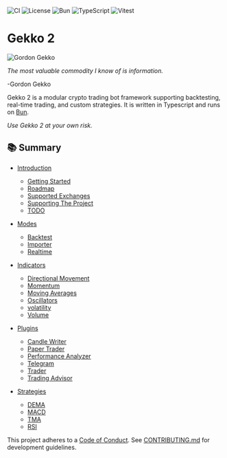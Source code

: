 ![CI](https://github.com/youtix/gekko2/actions/workflows/ci.yml/badge.svg)
![License](https://img.shields.io/github/license/youtix/gekko2)
![Bun](https://img.shields.io/badge/runtime-bun-blue?logo=bun)
![TypeScript](https://img.shields.io/badge/language-typescript-blue?logo=typescript)
![Vitest](https://img.shields.io/badge/test-vitest-6E9F18?logo=vitest)

# Gekko 2

![Gordon Gekko](https://github.com/user-attachments/assets/769a2373-e22d-4b30-979f-09e636a49e4d)

_The most valuable commodity I know of is information._

-Gordon Gekko

Gekko 2 is a modular crypto trading bot framework supporting backtesting, real-time trading, and custom strategies. It is written in Typescript and runs on [Bun](https://bun.sh/).

_Use Gekko 2 at your own risk._

## 📚 Summary

- [Introduction](./documentation/introduction/about-gekko.md)

  - [Getting Started](./documentation/introduction/getting-started.md)
  - [Roadmap](./documentation/introduction/roadmap.md)
  - [Supported Exchanges](./documentation/introduction/supported-exchanges.md)
  - [Supporting The Project](./documentation/introduction/supporting-project.md)
  - [TODO](./documentation/introduction/todo.md)

- [Modes](./documentation/modes/introduction.md)

  - [Backtest](./documentation/modes/backtest.md)
  - [Importer](./documentation/modes/importer.md)
  - [Realtime](./documentation/modes/realtime.md)

- [Indicators](./documentation/indicators/introduction.md)

  - [Directional Movement](./documentation/indicators/directional-movement.md)
  - [Momentum](./documentation/indicators/momentum.md)
  - [Moving Averages](./documentation/indicators/moving-averages.md)
  - [Oscillators](./documentation/indicators/oscillators.md)
  - [volatility](./documentation/indicators/volatility.md)
  - [Volume](./documentation/indicators/volume.md)

- [Plugins](./documentation/plugins/introduction.md)

  - [Candle Writer](./documentation/plugins/candle-writer.md)
  - [Paper Trader](./documentation/plugins/paper-trader.md)
  - [Performance Analyzer](./documentation/plugins/performance-analyzer.md)
  - [Telegram](./documentation/plugins/telegram.md)
  - [Trader](./documentation/plugins/trader.md)
  - [Trading Advisor](./documentation/plugins/trading-advisor.md)

- [Strategies](./documentation/strategies/introduction.md)

  - [DEMA](./documentation/strategies/dema.md)
  - [MACD](./documentation/strategies/macd.md)
  - [TMA](./documentation/strategies/tma.md)
  - [RSI](./documentation/strategies/rsi.md)

This project adheres to a [Code of Conduct](./CODE_OF_CONDUCT.md).
See [CONTRIBUTING.md](./CONTRIBUTING.md) for development guidelines.
